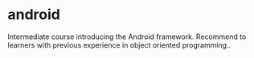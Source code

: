 # android
Intermediate course introducing the Android framework. Recommend to learners with previous experience in object oriented programming..

